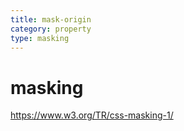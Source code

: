 ```yaml
---
title: mask-origin
category: property
type: masking
---
```


# masking

<https://www.w3.org/TR/css-masking-1/>
